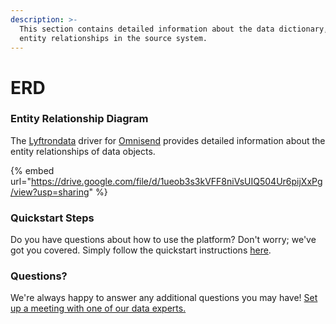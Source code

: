 ```yaml
---
description: >-
  This section contains detailed information about the data dictionary, and
  entity relationships in the source system.
---
```


# ERD

### Entity Relationship Diagram

The [Lyftrondata](https://www.lyftrondata.com/) driver for [Omnisend](https://www.lyftrondata.com/integration/marketing-analytics/omnisend//) provides detailed information about the entity relationships of data objects.

{% embed url="https://drive.google.com/file/d/1ueob3s3kVFF8niVsUIQ504Ur6pijXxPg/view?usp=sharing" %}
### Quickstart Steps

Do you have questions about how to use the platform? Don't worry; we've got you covered. Simply follow the quickstart instructions [here](../../../../quickstart-steps.md).

### Questions? <a href="#questions" id="questions"></a>

We're always happy to answer any additional questions you may have! [Set up a meeting with one of our data experts.](https://www.lyftrondata.com/book-a-meeting/)

